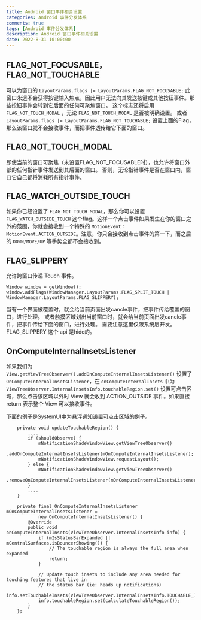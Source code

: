 ```yaml
---
title: Android 窗口事件相关设置
categories: Android 事件分发体系
comments: true
tags: [Android 事件分发体系]
description: Android 窗口事件相关设置
date: 2022-8-31 10:00:00
---
```



## FLAG_NOT_FOCUSABLE，FLAG_NOT_TOUCHABLE

可以为窗口的 `LayoutParams.flags |= LayoutParams.FLAG_NOT_FOCUSABLE;` 此窗口永远不会获得按键输入焦点，因此用户无法向其发送按键或其他按钮事件。那些按钮事件会转到它后面的任何可聚焦窗口。 这个标志还将启用`FLAG_NOT_TOUCH_MODAL` ，无论 `FLAG_NOT_TOUCH_MODAL` 是否被明确设置。
或者 `LayoutParams.flags |= LayoutParams.FLAG_NOT_TOUCHABLE;`  设置上面的Flag，那么该窗口就不会接收事件，而把事件透传给它下面的窗口。    

## FLAG_NOT_TOUCH_MODAL

即使当前的窗口可聚焦（未设置FLAG_NOT_FOCUSABLE时），也允许将窗口外部的任何指针事件发送到其后面的窗口。 否则，无论指针事件是否在窗口内，窗口它自己都将消耗所有指针事件。    

## FLAG_WATCH_OUTSIDE_TOUCH

如果你已经设置了 `FLAG_NOT_TOUCH_MODAL`，那么你可以设置 `FLAG_WATCH_OUTSIDE_TOUCH` 这个flag。这样一个点击事件如果发生在你的窗口之外的范围，你就会接收到一个特殊的 `MotionEvent：MotionEvent.ACTION_OUTSIDE`。注意，你只会接收到点击事件的第一下，而之后的 `DOWN/MOVE/UP` 等手势全都不会接收到。

## FLAG_SLIPPERY

允许跨窗口传递 Touch 事件。    

```
Window window = getWindow();
window.addFlags(WindowManager.LayoutParams.FLAG_SPLIT_TOUCH | WindowManager.LayoutParams.FLAG_SLIPPERY);
```

当有一个界面被覆盖时，就会给当前页面出发cancle事件，把事件传给覆盖的窗口，进行处理。
或者触摸区域划出当前窗口时，就会给当前页面出发cancle事件，把事件传给下面的窗口，进行处理。
需要注意这里仅限系统层开发。FLAG_SLIPPERY 这个 api 是hide的。    

## OnComputeInternalInsetsListener

如果我们为 `View.getViewTreeObserver().addOnComputeInternalInsetsListener()` 设置了 `OnComputeInternalInsetsListener`，在 `onComputeInternalInsets` 中为 `ViewTreeObserver.InternalInsetsInfo.touchableRegion.set()` 设置可点击区域，那么点击该区域以外时 View 就会收到 ACTION_OUTSIDE 事件。如果直接 return 表示整个 View 可以接收事件。        

下面的例子是SystemUI中为悬浮通知设置可点击区域的例子。    

```
    private void updateTouchableRegion() {
        ....
        if (shouldObserve) {
            mNotificationShadeWindowView.getViewTreeObserver()
                    .addOnComputeInternalInsetsListener(mOnComputeInternalInsetsListener);
            mNotificationShadeWindowView.requestLayout();
        } else {
            mNotificationShadeWindowView.getViewTreeObserver()
                    .removeOnComputeInternalInsetsListener(mOnComputeInternalInsetsListener);
        }
        ....
    }
    
    private final OnComputeInternalInsetsListener mOnComputeInternalInsetsListener =
            new OnComputeInternalInsetsListener() {
        @Override
        public void onComputeInternalInsets(ViewTreeObserver.InternalInsetsInfo info) {
            if (mIsStatusBarExpanded || mCentralSurfaces.isBouncerShowing()) {
                // The touchable region is always the full area when expanded
                return;
            }

            // Update touch insets to include any area needed for touching features that live in
            // the status bar (ie: heads up notifications)
            info.setTouchableInsets(ViewTreeObserver.InternalInsetsInfo.TOUCHABLE_INSETS_REGION);
            info.touchableRegion.set(calculateTouchableRegion());
        }
    };
```


